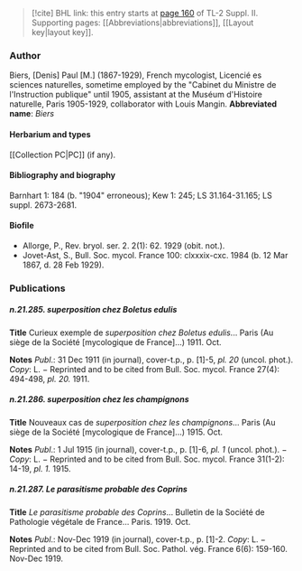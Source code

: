 > [!cite] BHL link: this entry starts at [page 160](https://www.biodiversitylibrary.org/page/33265357) of TL-2 Suppl. II.
> Supporting pages: [[Abbreviations|abbreviations]], [[Layout key|layout key]].

### Author

Biers, \[Denis\] Paul \[M.\] (1867-1929), French mycologist, Licencié es sciences naturelles, sometime employed by the "Cabinet du Ministre de l'Instruction publique" until 1905, assistant at the Muséum d'Histoire naturelle, Paris 1905-1929, collaborator with Louis Mangin. 
**Abbreviated name**: *Biers*

#### Herbarium and types

[[Collection PC|PC]] (if any).

#### Bibliography and biography

Barnhart 1: 184 (b. "1904" erroneous); Kew 1: 245; LS 31.164-31.165; LS suppl. 2673-2681.

#### Biofile

- Allorge, P., Rev. bryol. ser. 2. 2(1): 62. 1929 (obit. not.).
- Jovet-Ast, S., Bull. Soc. mycol. France 100: clxxxix-cxc. 1984 (b. 12 Mar 1867, d. 28 Feb 1929).

### Publications

##### n.21.285. superposition chez Boletus edulis

**Title**
Curieux exemple de *superposition chez Boletus edulis*... Paris (Au siège de la Société \[mycologique de France\]...) 1911. Oct.

**Notes**
*Publ*.: 31 Dec 1911 (in journal), cover-t.p., p. \[1\]-5, *pl. 20* (uncol. phot.). *Copy*: L. − Reprinted and to be cited from Bull. Soc. mycol. France 27(4): 494-498, *pl. 20.* 1911.

##### n.21.286. superposition chez les champignons

**Title**
Nouveaux cas de *superposition chez les champignons*... Paris (Au siège de la Société \[mycologique de France\]...) 1915. Oct.

**Notes**
*Publ*.: 1 Jul 1915 (in journal), cover-t.p., p. \[1\]-6, *pl. 1* (uncol. phot.). − *Copy*: L. − Reprinted and to be cited from Bull. Soc. mycol. France 31(1-2): 14-19, *pl. 1.* 1915.

##### n.21.287. Le parasitisme probable des Coprins

**Title**
*Le parasitisme probable des Coprins*... Bulletin de la Société de Pathologie végétale de France... Paris. 1919. Oct.

**Notes**
*Publ*.: Nov-Dec 1919 (in journal), cover-t.p., p. \[1\]-2. *Copy*: L. − Reprinted and to be cited from Bull. Soc. Pathol. vég. France 6(6): 159-160. Nov-Dec 1919.

